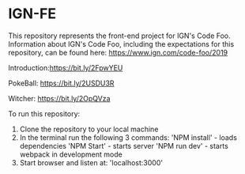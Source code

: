 # IGN-FE

This repository represents the front-end project for IGN's Code Foo. Information about IGN's Code Foo, including the expectations for this repository, can be found here: https://www.ign.com/code-foo/2019

Introduction:https://bit.ly/2FpwYEU

PokeBall: https://bit.ly/2USDU3R

Witcher: https://bit.ly/2OpQVza

To run this repository:
1) Clone the repository to your local machine
2) In the terminal run the following 3 commands:
  'NPM install'  - loads dependencies
  'NPM Start'  - starts server
  'NPM run dev'  - starts webpack in development mode
3) Start browser and listen at: 'localhost:3000'
